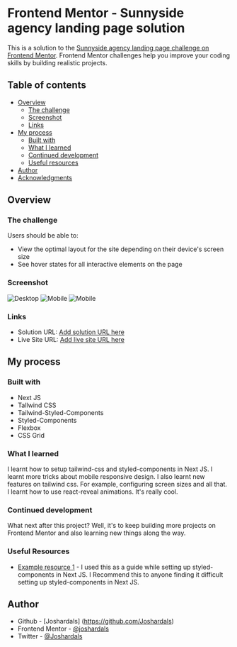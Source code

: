 # Frontend Mentor - Sunnyside agency landing page solution

This is a solution to the [Sunnyside agency landing page challenge on Frontend Mentor](https://www.frontendmentor.io/challenges/sunnyside-agency-landing-page-7yVs3B6ef). Frontend Mentor challenges help you improve your coding skills by building realistic projects.

## Table of contents

- [Overview](#overview)
  - [The challenge](#the-challenge)
  - [Screenshot](#screenshot)
  - [Links](#links)
- [My process](#my-process)
  - [Built with](#built-with)
  - [What I learned](#what-i-learned)
  - [Continued development](#continued-development)
  - [Useful resources](#useful-resources)
- [Author](#author)
- [Acknowledgments](#acknowledgments)

## Overview

### The challenge

Users should be able to:

- View the optimal layout for the site depending on their device's screen size
- See hover states for all interactive elements on the page

### Screenshot

![Desktop](./screenshots/desktop_screenshot.png)
![Mobile](./screenshots/mobile_screenshot.png)
![Mobile](./screenshots/mobile_screenshot2.png)

### Links

- Solution URL: [Add solution URL here](https://fylo-landing-page-sandy.vercel.app/)
- Live Site URL: [Add live site URL here](https://fylo-landing-page-sandy.vercel.app/)

## My process

### Built with

- Next JS
- Tallwind CSS
- Tailwind-Styled-Components
- Styled-Components
- Flexbox
- CSS Grid

### What I learned

I learnt how to setup tailwind-css and styled-components in Next JS.
I learnt more tricks about mobile responsive design.
I also learnt new features on tailwind css. For example, configuring screen sizes and all that.
I learnt how to use react-reveal animations. It's really cool.

### Continued development

What next after this project? Well, it's to keep building more projects on Frontend Mentor and also learning new things along the way.

### Useful Resources

- [Example resource 1](https://www.example.com) - I used this as a guide while setting up styled-components in Next JS. I Recommend this to anyone finding it difficult setting up styled-components in Next JS.

## Author

- Github - [Joshardals] (https://github.com/Joshardals)
- Frontend Mentor - [@joshardals](https://www.frontendmentor.io/profile/)
- Twitter - [@Joshardals](https://www.twitter.com/joshardals)
